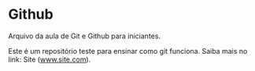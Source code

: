 # Github

Arquivo da aula de Git e Github para iniciantes.

Este é um repositório teste para ensinar como git funciona.
Saiba mais no link: Site (www.site.com). 

